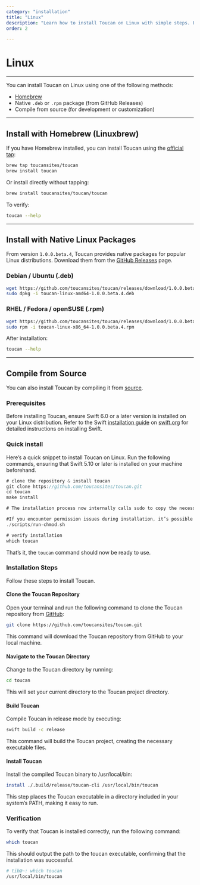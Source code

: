 ```yaml
---
category: "installation"
title: "Linux"
description: "Learn how to install Toucan on Linux with simple steps. Follow this guide to set up and start using Toucan easily"
order: 2

---
```


# Linux
---

You can install Toucan on Linux using one of the following methods:

- [Homebrew](https://brew.sh/)
- Native `.deb` or `.rpm` package (from GitHub Releases)
- Compile from source (for development or customization)

---

## Install with Homebrew (Linuxbrew)

If you have Homebrew installed, you can install Toucan using the [official tap](https://github.com/toucansites/homebrew-toucan):

```sh
brew tap toucansites/toucan
brew install toucan
```

Or install directly without tapping:

```sh
brew install toucansites/toucan/toucan
```

To verify:

```sh
toucan --help
```

---

## Install with Native Linux Packages

From version `1.0.0.beta.4`, Toucan provides native packages for popular Linux distributions. Download them from the [GitHub Releases](https://github.com/toucansites/toucan/releases) page.

### Debian / Ubuntu (.deb)

```sh
wget https://github.com/toucansites/toucan/releases/download/1.0.0.beta.4/toucan-linux-amd64-1.0.0.beta.4.deb
sudo dpkg -i toucan-linux-amd64-1.0.0.beta.4.deb
```

### RHEL / Fedora / openSUSE (.rpm)

```sh
wget https://github.com/toucansites/toucan/releases/download/1.0.0.beta.4/toucan-linux-x86_64-1.0.0.beta.4.rpm
sudo rpm -i toucan-linux-x86_64-1.0.0.beta.4.rpm
```

After installation:

```sh
toucan --help
```

---

## Compile from Source

You can also install Toucan by compiling it from [source](https://github.com/toucansites/toucan).

### Prerequisites

Before installing Toucan, ensure Swift 6.0 or a later version is installed on your Linux distribution. Refer to the Swift [installation guide](https://swift.org/install/linux/#platforms) on [swift.org](https://swift.org) for detailed instructions on installing Swift.


### Quick install

Here’s a quick snippet to install Toucan on Linux. Run the following commands, ensuring that Swift 5.10 or later is installed on your machine beforehand.

```swift
# clone the repository & install toucan
git clone https://github.com/toucansites/toucan.git
cd toucan
make install

# The installation process now internally calls sudo to copy the necessary Toucan binaries to the /usr/local/bin folder.

#If you encounter permission issues during installation, it’s possible that the install-toucan.sh script is not marked as executable. Fix this by running:
./scripts/run-chmod.sh

# verify installation
which toucan
```

That’s it, the `toucan` command should now be ready to use.


### Installation Steps

Follow these steps to install Toucan.

#### Clone the Toucan Repository

Open your terminal and run the following command to clone the Toucan repository from [GitHub](https://github.com/toucansites/toucan):

```sh
git clone https://github.com/toucansites/toucan.git
```

This command will download the Toucan repository from GitHub to your local machine.

#### Navigate to the Toucan Directory

Change to the Toucan directory by running:

```sh
cd toucan
```

This will set your current directory to the Toucan project directory.

#### Build Toucan

Compile Toucan in release mode by executing:

```sh
swift build -c release
```

This command will build the Toucan project, creating the necessary executable files.

#### Install Toucan

Install the compiled Toucan binary to /usr/local/bin:

```sh
install ./.build/release/toucan-cli /usr/local/bin/toucan
```

This step places the Toucan executable in a directory included in your system’s PATH, making it easy to run.

### Verification

To verify that Toucan is installed correctly, run the following command:

```sh
which toucan
```

This should output the path to the toucan executable, confirming that the installation was successful.

```sh
# tib@~: which toucan
/usr/local/bin/toucan
```
